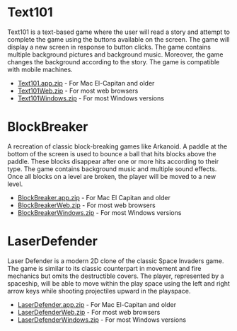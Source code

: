 # Text101

Text101 is a text-based game where the user will read a story and attempt to complete the game using the buttons available on the screen. The game will display a new screen in response to button clicks. The game contains multiple background pictures and background music. Moreover, the game changes the background according to the story. The game is compatible with mobile machines.

 - [Text101.app.zip](https://github.com/firasAltayeb/mini-unity-projects/raw/master/Text101/Text101.app.zip) - For Mac El-Capitan and older
 - [Text101Web.zip](https://github.com/firasAltayeb/mini-unity-projects/raw/master/Text101/Text101Web.zip) - For most web browsers
 - [Text101Windows.zip](https://github.com/firasAltayeb/mini-unity-projects/raw/master/Text101/Text101Windows.zip) - For most Windows versions 

# BlockBreaker
A recreation of classic block-breaking games like Arkanoid. A paddle at the bottom of the screen is used to bounce a ball that hits blocks above the paddle. These blocks disappear after one or more hits according to their type. The game contains background music and multiple sound effects. Once all blocks on a level are broken, the player will be moved to a new level.

 - [BlockBreaker.app.zip](https://github.com/firasAltayeb/mini-unity-projects/raw/master/BlockBreaker/BlockBreaker.app.zip) - For Mac El Capitan and older
 - [BlockBreakerWeb.zip](https://github.com/firasAltayeb/mini-unity-projects/raw/master/BlockBreaker/BlockBreakerWeb.zip) - For most web browsers
 - [BlockBreakerWindows.zip](https://github.com/firasAltayeb/mini-unity-projects/raw/master/BlockBreaker/BlockBreakerWindows.zip) - For most Windows versions

# LaserDefender
Laser Defender is a modern 2D clone of the classic Space Invaders game. The game is similar to its classic counterpart in movement and fire mechanics but omits the destructible covers. The player, represented by a spaceship, will be able to move within the play space using the left and right arrow keys while shooting projectiles upward in the playspace. 

 - [LaserDefender.app.zip](https://github.com/firasAltayeb/mini-unity-projects/raw/master/LaserDefender/LaserDefender.app.zip) - For Mac El-Capitan and older
 - [LaserDefenderWeb.zip](https://github.com/firasAltayeb/mini-unity-projects/raw/master/LaserDefender/LaserDefenderWeb.zip) - For most web browsers
 - [LaserDefenderWindows.zip](https://github.com/firasAltayeb/mini-unity-projects/raw/master/LaserDefender/LaserDefenderWindows.zip) - For most Windows versions
